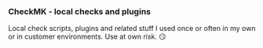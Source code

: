 ### CheckMK - local checks and plugins

Local check scripts, plugins and related stuff I used once or often in my own or in customer environments.
Use at own risk. :smirk:
